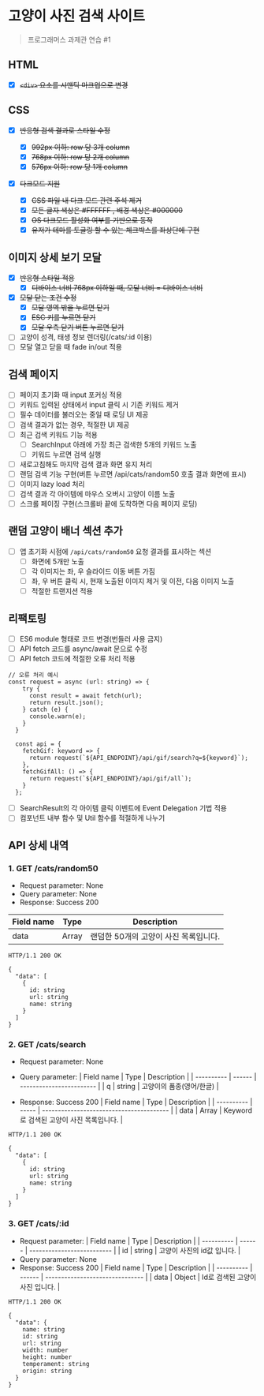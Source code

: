 # 고양이 사진 검색 사이트

> 프로그래머스 과제관 연습 #1

## HTML

- [x] ~~`<div>` 요소를 시맨틱 마크업으로 변경~~

## CSS

- [x] ~~반응형 검색 결과로 스타일 수정~~

  - [x] ~~992px 이하: row 당 3개 column~~
  - [x] ~~768px 이하: row 당 2개 column~~
  - [x] ~~576px 이하: row 당 1개 column~~

- [x] ~~다크모드 지원~~
  - [x] ~~CSS 파일 내 다크 모드 관련 주석 제거~~
  - [x] ~~모든 글자 색상은 #FFFFFF , 배경 색상은 #000000~~
  - [x] ~~OS 다크모드 활성화 여부를 기반으로 동작~~
  - [x] ~~유저가 테마를 토글링 할 수 있는 체크박스를 좌상단에 구현~~

## 이미지 상세 보기 모달

- [x] ~~반응형 스타일 적용~~
  - [x] ~~디바이스 너비 768px 이하일 때, 모달 너비 = 디바이스 너비~~
- [x] ~~모달 닫는 조건 수정~~
  - [x] ~~모달 영역 밖을 누르면 닫기~~
  - [x] ~~ESC 키를 누르면 닫기~~
  - [x] ~~모달 우측 닫기 버튼 누르면 닫기~~
- [ ] 고양이 성격, 태생 정보 렌더링(/cats/:id 이용)
- [ ] 모달 열고 닫을 때 fade in/out 적용

## 검색 페이지

- [ ] 페이지 초기화 때 input 포커싱 적용
- [ ] 키워드 입력된 상태에서 input 클릭 시 기존 키워드 제거
- [ ] 필수 데이터를 불러오는 중일 때 로딩 UI 제공
- [ ] 검색 결과가 없는 경우, 적절한 UI 제공
- [ ] 최근 검색 키워드 기능 적용
  - [ ] SearchInput 아래에 가장 최근 검색한 5개의 키워드 노출
  - [ ] 키워드 누르면 검색 실행
- [ ] 새로고침해도 마지막 검색 결과 화면 유지 처리
- [ ] 랜덤 검색 기능 구현(버튼 누르면 /api/cats/random50 호출 결과 화면에 표시)
- [ ] 이미지 lazy load 처리
- [ ] 검색 결과 각 아이템에 마우스 오버시 고양이 이름 노출
- [ ] 스크롤 페이징 구현(스크롤바 끝에 도착하면 다음 페이지 로딩)

## 랜덤 고양이 배너 섹션 추가

- [ ] 앱 초기화 시점에 `/api/cats/random50` 요청 결과를 표시하는 섹션
  - [ ] 화면에 5개만 노출
  - [ ] 각 이미지는 좌, 우 슬라이드 이동 버튼 가짐
  - [ ] 좌, 우 버튼 클릭 시, 현재 노출된 이미지 제거 및 이전, 다음 이미지 노출
  - [ ] 적절한 트랜지션 적용

## 리팩토링

- [ ] ES6 module 형태로 코드 변경(번들러 사용 금지)
- [ ] API fetch 코드를 async/await 문으로 수정
- [ ] API fetch 코드에 적절한 오류 처리 적용

```
// 오류 처리 예시
const request = async (url: string) => {
    try {
      const result = await fetch(url);
      return result.json();
    } catch (e) {
      console.warn(e);
    }
  }

  const api = {
    fetchGif: keyword => {
      return request(`${API_ENDPOINT}/api/gif/search?q=${keyword}`);
    },
    fetchGifAll: () => {
      return request(`${API_ENDPOINT}/api/gif/all`);
    }
  };
```

- [ ] SearchResult의 각 아이템 클릭 이벤트에 Event Delegation 기법 적용
- [ ] 컴포넌트 내부 함수 및 Util 함수를 적절하게 나누기

## API 상세 내역

### 1. GET /cats/random50

- Request parameter: None
- Query parameter: None
- Response: Success 200

| Field name | Type  | Description                           |
| ---------- | ----- | ------------------------------------- |
| data       | Array | 랜덤한 50개의 고양이 사진 목록입니다. |

```
HTTP/1.1 200 OK

{
  "data": [
    {
      id: string
      url: string
      name: string
    }
  ]
}
```

### 2. GET /cats/search

- Request parameter: None

- Query parameter:
  | Field name | Type | Description |
  | ---------- | ------ | ------------------------ |
  | q | string | 고양이의 품종(영어/한글) |

- Response: Success 200
  | Field name | Type | Description |
  | ---------- | ----- | ---------------------------------------- |
  | data | Array | Keyword로 검색된 고양이 사진 목록입니다. |

```
HTTP/1.1 200 OK

{
  "data": [
    {
      id: string
      url: string
      name: string
    }
  ]
}
```

### 3. GET /cats/:id

- Request parameter:
  | Field name | Type | Description |
  | ---------- | ------ | -------------------------- |
  | id | string | 고양이 사진의 id값 입니다. |
- Query parameter: None
- Response: Success 200
  | Field name | Type | Description |
  | ---------- | ------ | ------------------------------- |
  | data | Object | Id로 검색된 고양이 사진 입니다. |

```
HTTP/1.1 200 OK

{
  "data": {
    name: string
    id: string
    url: string
    width: number
    height: number
    temperament: string
    origin: string
  }
}

```
